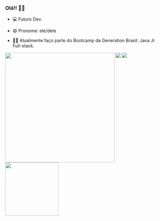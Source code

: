 ### Olá!! 🙋‍♂️

- 💻 Futuro Dev. 

- 😄 Pronome: ele/dele

- 👨‍💻 Atualmente faço parte do Bootcamp da Generation Brasil: Java Jr Full-stack.



<img align="left"  width="350"  src="https://uploads.spiritfanfiction.com/historias/capitulos/201711/adopted-11119738-011220170028.gif" />



<div> 
</a> 
  <a href = "mailto:williamvsantos75@gmail.com"><img src="https://img.shields.io/badge/-Gmail-%23333?style=for-the-badge&logo=gmail&logoColor=white" target="_blank"></a>
  <a href="https://www.linkedin.com/in/william-dos-santos-veloso-b5574a206/" target="_blank"><img src="https://img.shields.io/badge/-LinkedIn-%230077B5?style=for-the-badge&logo=linkedin&logoColor=white" target="_blank"></a>
  </div>
<div align="left">
  <a href="https://github.com/WilliamVSan">
  <img height="170em" src="https://github-readme-stats.vercel.app/api?username=WilliamVSan&show_icons=true&theme=omni&include_all_commits=true&count_private=true"/>
</div>

     
     
     
